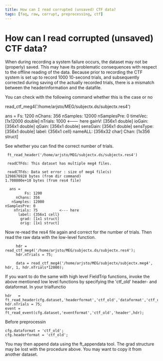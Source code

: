 ```yaml
---
title: How can I read corrupted (unsaved) CTF data?
tags: [faq, raw, corrupt, preprocessing, ctf]
---
```


# How can I read corrupted (unsaved) CTF data?

When during recording a system failure occurs, the dataset may not be (properly) saved. This may have its problematic consequences with respect to the offline reading of the data. Because prior to recording the CTF system is set up to record 1000 10-second trials, and subsequently corrected during saving of the actually recorded trials, there is a mismatch between the headerinformation and the datafile.

You can check with the following command whether this is the case or no

   read_ctf_meg4('/home/arjsto/MEG/subjectx.ds/subjectx.res4')
   
   ans = 
             Fs: 1200
         nChans: 356
       nSamples: 12000
    nSamplesPre: 0
        timeVec: [1x12000 double]
        nTrials: 1000                 <--- here
          gainV: [356x1 double]
         ioGain: [356x1 double]
          qGain: [356x1 double]
       sensGain: [356x1 double]
       sensType: [356x1 double]
          label: {356x1 cell}
        nameALL: [356x32 char]
           Chan: [1x356 struct]
           
See whether you can find the correct number of trials. 

     ft_read_header('/home/arjsto/MEG/subjectx.ds/subjectx.res4')   
     
     readCTFds: This dataset has multiple meg4 files.

     readCTFds: Data set error : size of meg4 file(s)
    1298676928 bytes (from dir command)
    1.708800e+10 bytes (from res4 file)

      ans = 
             Fs: 1200
         nChans: 356
       nSamples: 12000
    nSamplesPre: 0
        nTrials: 75          <--- here
          label: {356x1 cell}
           grad: [1x1 struct]
           orig: [1x1 struct]  
           
Now re-read the res4 file again and correct for the number of trials. Then read the raw data with the low-level function.

         hdr = read_ctf_meg4('/home/arjsto/MEG/subjectx.ds/subjectx.res4');
         hdr.nTrials = 75;
         
         data = read_ctf_meg4('/home/arjsto/MEG/subjectx/subjectx.meg4', hdr, 1, hdr.nTrials*12000);
         
         
If you want to do the same with high level FieldTrip functions, invoke the above mentioned low level functions by specifying the 'ctf_old' header- and dataformat. In your trialfunctio

    hdr   = ft_read_header(cfg.dataset,'headerformat','ctf_old','dataformat','ctf_old');
    hdr.nTrials = 75;
    event = ft_read_event(cfg.dataset,'eventformat','ctf_old','header',hdr);
    
Before preprocessin

    cfg.dataformat = 'ctf_old';
    cfg.headerformat = 'ctf_old';
    
You may then append data using the ft_appendata tool. The grad structure may be lost with the procedure above. You may want to copy it from another dataset.

   
